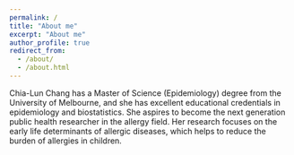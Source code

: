 ```yaml
---
permalink: /
title: "About me"
excerpt: "About me"
author_profile: true
redirect_from: 
  - /about/
  - /about.html
---
```


Chia-Lun Chang has a Master of Science (Epidemiology) degree from the University of Melbourne, and she has excellent 
educational credentials in epidemiology and biostatistics. She aspires to become the next generation public health 
researcher in the allergy field. Her research focuses on the early life determinants of allergic diseases, which helps to 
reduce the burden of allergies in children.
